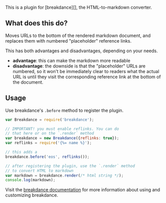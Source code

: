 This is a plugin for [breakdance][], the HTML-to-markdown converter.

## What does this do?

Moves URLs to the bottom of the rendered markdown document, and replaces them with numbered "placeholder" reference links.

This has both advantages and disadvantages, depending on your needs.

- **advantage**: this can make the markdown more readable
- **disadvantage**: the downside is that the "placeholder" URLs are numbered, so it won't be immediately clear to readers what the actual URL is until they visit the corresponding reference link at the bottom of the document.

## Usage

Use breakdance's `.before` method to register the plugin.

```js
var Breakdance = require('breakdance');

// IMPORTANT! you must enable reflinks. You can do 
// that here or on the `.render` method
var breakdance = new Breakdance({reflinks: true});
var reflinks = require('{%= name %}');

// this adds a 
breakdance.before('eos', reflinks());

// after registering the plugin, use the `.render` method
// to convert HTML to markdown
var markdown = breakdance.render(/* html string */);
console.log(markdown);
```

Visit the [breakdance documentation](http://breakdance.io) for more information about using and customizing breakdance.
